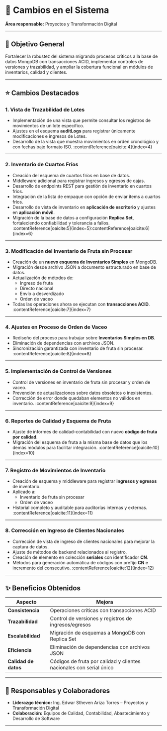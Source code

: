 # 🚀 Cambios en el Sistema

**Área responsable:** Proyectos y Transformación Digital  

---

## 🎯 Objetivo General

Fortalecer la robustez del sistema migrando procesos críticos a la base de datos MongoDB con transacciones ACID, implementar controles de versiones y trazabilidad, y ampliar la cobertura funcional en módulos de inventarios, calidad y clientes.

---

## ⭐ Cambios Destacados

### 1. Vista de Trazabilidad de Lotes 
- Implementación de una vista que permite consultar los registros de movimientos de un lote específico.  
- Ajustes en el esquema **auditLogs** para registrar únicamente modificaciones e ingresos de Lotes.  
- Desarrollo de la vista que muestra movimientos en orden cronológico y con fechas bajo formato ISO. :contentReference[oaicite:4]{index=4}

---

### 2. Inventario de Cuartos Fríos
- Creación del esquema de cuartos fríos en base de datos.  
- Middleware adicional para registrar ingresos y egresos de cajas.  
- Desarrollo de endpoints REST para gestión de inventario en cuartos fríos.  
- Integración de la lista de empaque con opción de enviar ítems a cuartos fríos.  
- Desarrollo de vista de inventario en **aplicación de escritorio** y ajustes en **aplicación móvil**.  
- Migración de la base de datos a configuración **Replica Set**, fortaleciendo confiabilidad y tolerancia a fallos. :contentReference[oaicite:5]{index=5}:contentReference[oaicite:6]{index=6}

---

### 3. Modificación del Inventario de Fruta sin Procesar
- Creación de un **nuevo esquema de Inventarios Simples** en MongoDB.  
- Migración desde archivo JSON a documento estructurado en base de datos.  
- Actualización de métodos de:
  - Ingreso de fruta  
  - Directo nacional  
  - Envío a desverdizado  
  - Orden de vaceo  
- Todas las operaciones ahora se ejecutan con **transacciones ACID**. :contentReference[oaicite:7]{index=7}

---

### 4. Ajustes en Proceso de Orden de Vaceo
- Rediseño del proceso para trabajar sobre **Inventarios Simples en DB**.  
- Eliminación de dependencias con archivos JSON.  
- Sincronización garantizada con inventario de fruta sin procesar. :contentReference[oaicite:8]{index=8}

---

### 5. Implementación de Control de Versiones
- Control de versiones en inventario de fruta sin procesar y orden de vaceo.  
- Prevención de actualizaciones sobre datos obsoletos o inexistentes.  
- Corrección de error donde quedaban elementos no válidos en inventario. :contentReference[oaicite:9]{index=9}

---

### 6. Reportes de Calidad y Esquema de Fruta
- Ajuste de informes de calidad–contabilidad con nuevo **código de fruta por calidad**.  
- Migración del esquema de fruta a la misma base de datos que los demás módulos para facilitar integración. :contentReference[oaicite:10]{index=10}

---

### 7. Registro de Movimientos de Inventario
- Creación de esquema y middleware para registrar **ingresos y egresos** de inventario.  
- Aplicado a:
  - Inventario de fruta sin procesar  
  - Orden de vaceo  
- Historial completo y auditable para auditorías internas y externas. :contentReference[oaicite:11]{index=11}

---

### 8. Corrección en Ingreso de Clientes Nacionales
- Corrección de vista de ingreso de clientes nacionales para mejorar la captura de datos.  
- Ajuste de métodos de backend relacionados al registro.  
- Creación de elemento en colección **seriales** con identificador **CN**.  
- Métodos para generación automática de códigos con prefijo **CN** e incremento del consecutivo. :contentReference[oaicite:12]{index=12}

---

## ✨ Beneficios Obtenidos

| Aspecto | Mejora |
|---------|--------|
| **Consistencia** | Operaciones críticas con transacciones ACID |
| **Trazabilidad** | Control de versiones y registros de ingresos/egresos |
| **Escalabilidad** | Migración de esquemas a MongoDB con Replica Set |
| **Eficiencia** | Eliminación de dependencias con archivos JSON |
| **Calidad de datos** | Códigos de fruta por calidad y clientes nacionales con serial único |

---

## 👥 Responsables y Colaboradores

- **Liderazgo técnico:** Ing. Edwar Stheven Ariza Torres – Proyectos y Transformación Digital  
- **Colaboración:** Equipos de Calidad, Contabilidad, Abastecimiento y Desarrollo de Software  

---
